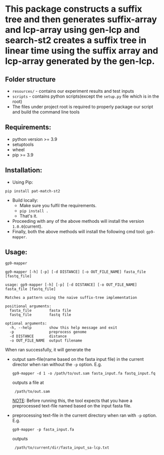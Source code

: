 # This package constructs a suffix tree and then generates suffix-array and lcp-array using gen-lcp and search-st2 creates a suffix tree in linear time using the suffix array and lcp-array generated by the gen-lcp.

## Folder structure
- `resources/` - contains our experiment results and test inputs
- `scripts` - contains python scripts(except the `setup.py` file which is in the root)
- The files under project root is required to properly package our script and build the command line tools
## Requirements:
- python version >= 3.9
- setuptools
- wheel
- pip >= 3.9

## Installation:
- Using Pip:
```commandline
pip install pat-match-st2
```
- Build locally:
    - Make sure you fulfil the requirements.
    - `pip install .`
    - That's it.
- Proceeding with any of the above methods will install the version `1.0.0`(current).
- Finally, both the above methods will install the following cmd tool: `gp9-mapper`.

## Usage:
`gp9-mapper`

```commandline
gp9-mapper [-h] [-p] [-d DISTANCE] [-o OUT_FILE_NAME] fasta_file [fastq_file]
```

```text
usage: gp9-mapper [-h] [-p] [-d DISTANCE] [-o OUT_FILE_NAME] fasta_file [fastq_file]

Matches a pattern using the naive suffix-tree implementation

positional arguments:
  fasta_file        fasta file
  fastq_file        fastq file

optional arguments:
  -h, --help        show this help message and exit
  -p                preprocess genome
  -d DISTANCE       distance
  -o OUT_FILE_NAME  output filename
```

When ran successfully, it will generate the
-  output sam-file(name based on the fasta input file) in the current director when ran without the `-p` option. E.g.
   ```commandline 
   gp9-mapper -d 1 -o /path/to/out.sam fasta_input.fa fastq_input.fq 
   ```
   outputs a file at
   ```text
    /path/to/out.sam
   ```
   <u>NOTE</u>: Before running this, the tool expects that you have a preprocessed text-file named based on the input fasta file.
   

-  preprocessing text-file in the current directory when ran with `-p` option. E.g.
   ```commandline 
   gp9-mapper -p fasta_input.fa 
   ```
   outputs
   ```text
    /path/to/current/dir/fasta_input_sa-lcp.txt
   ```